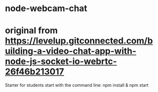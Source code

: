 # node-webcam-chat
# original from https://levelup.gitconnected.com/building-a-video-chat-app-with-node-js-socket-io-webrtc-26f46b213017
Starter for students
start with the command line: npm install & npm start
